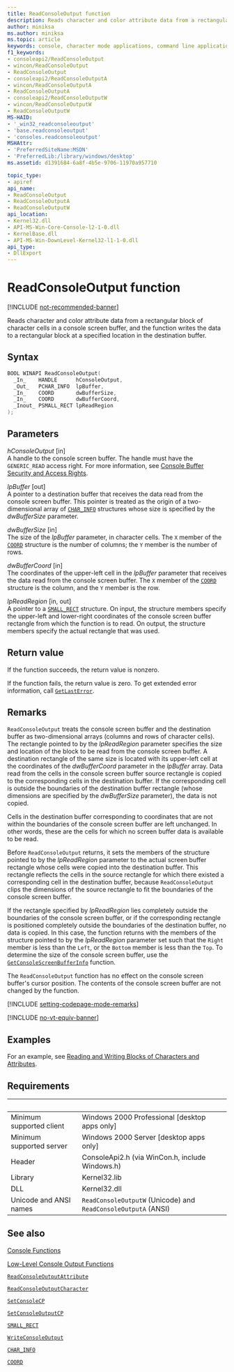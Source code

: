 ```yaml
---
title: ReadConsoleOutput function
description: Reads character and color attribute data from a rectangular block of character cells in a console screen buffer and writes data in the destination buffer.
author: miniksa
ms.author: miniksa
ms.topic: article
keywords: console, character mode applications, command line applications, terminal applications, console api
f1_keywords:
- consoleapi2/ReadConsoleOutput
- wincon/ReadConsoleOutput
- ReadConsoleOutput
- consoleapi2/ReadConsoleOutputA
- wincon/ReadConsoleOutputA
- ReadConsoleOutputA
- consoleapi2/ReadConsoleOutputW
- wincon/ReadConsoleOutputW
- ReadConsoleOutputW
MS-HAID:
- '_win32_readconsoleoutput'
- 'base.readconsoleoutput'
- 'consoles.readconsoleoutput'
MSHAttr:
- 'PreferredSiteName:MSDN'
- 'PreferredLib:/library/windows/desktop'
ms.assetid: d1391684-6a8f-4b5e-9706-11970a957710

topic_type:
- apiref
api_name:
- ReadConsoleOutput
- ReadConsoleOutputA
- ReadConsoleOutputW
api_location:
- Kernel32.dll
- API-MS-Win-Core-Console-l2-1-0.dll
- KernelBase.dll
- API-MS-Win-DownLevel-Kernel32-l1-1-0.dll
api_type:
- DllExport
---
```


# ReadConsoleOutput function

[!INCLUDE [not-recommended-banner](./includes/not-recommended-banner.md)]

Reads character and color attribute data from a rectangular block of character cells in a console screen buffer, and the function writes the data to a rectangular block at a specified location in the destination buffer.

## Syntax

```C
BOOL WINAPI ReadConsoleOutput(
  _In_    HANDLE      hConsoleOutput,
  _Out_   PCHAR_INFO  lpBuffer,
  _In_    COORD       dwBufferSize,
  _In_    COORD       dwBufferCoord,
  _Inout_ PSMALL_RECT lpReadRegion
);
```

## Parameters

*hConsoleOutput* \[in\]  
A handle to the console screen buffer. The handle must have the `GENERIC_READ` access right. For more information, see [Console Buffer Security and Access Rights](console-buffer-security-and-access-rights.md).

*lpBuffer* \[out\]  
A pointer to a destination buffer that receives the data read from the console screen buffer. This pointer is treated as the origin of a two-dimensional array of [`CHAR_INFO`](char-info-str.md) structures whose size is specified by the *dwBufferSize* parameter.

*dwBufferSize* \[in\]  
The size of the *lpBuffer* parameter, in character cells. The `X` member of the [`COORD`](coord-str.md) structure is the number of columns; the `Y` member is the number of rows.

*dwBufferCoord* \[in\]  
The coordinates of the upper-left cell in the *lpBuffer* parameter that receives the data read from the console screen buffer. The `X` member of the [`COORD`](coord-str.md) structure is the column, and the `Y` member is the row.

*lpReadRegion* \[in, out\]  
A pointer to a [`SMALL_RECT`](small-rect-str.md) structure. On input, the structure members specify the upper-left and lower-right coordinates of the console screen buffer rectangle from which the function is to read. On output, the structure members specify the actual rectangle that was used.

## Return value

If the function succeeds, the return value is nonzero.

If the function fails, the return value is zero. To get extended error information, call [`GetLastError`](https://msdn.microsoft.com/library/windows/desktop/ms679360).

## Remarks

`ReadConsoleOutput` treats the console screen buffer and the destination buffer as two-dimensional arrays (columns and rows of character cells). The rectangle pointed to by the *lpReadRegion* parameter specifies the size and location of the block to be read from the console screen buffer. A destination rectangle of the same size is located with its upper-left cell at the coordinates of the *dwBufferCoord* parameter in the *lpBuffer* array. Data read from the cells in the console screen buffer source rectangle is copied to the corresponding cells in the destination buffer. If the corresponding cell is outside the boundaries of the destination buffer rectangle (whose dimensions are specified by the *dwBufferSize* parameter), the data is not copied.

Cells in the destination buffer corresponding to coordinates that are not within the boundaries of the console screen buffer are left unchanged. In other words, these are the cells for which no screen buffer data is available to be read.

Before `ReadConsoleOutput` returns, it sets the members of the structure pointed to by the *lpReadRegion* parameter to the actual screen buffer rectangle whose cells were copied into the destination buffer. This rectangle reflects the cells in the source rectangle for which there existed a corresponding cell in the destination buffer, because `ReadConsoleOutput` clips the dimensions of the source rectangle to fit the boundaries of the console screen buffer.

If the rectangle specified by *lpReadRegion* lies completely outside the boundaries of the console screen buffer, or if the corresponding rectangle is positioned completely outside the boundaries of the destination buffer, no data is copied. In this case, the function returns with the members of the structure pointed to by the *lpReadRegion* parameter set such that the `Right` member is less than the `Left`, or the `Bottom` member is less than the `Top`. To determine the size of the console screen buffer, use the [`GetConsoleScreenBufferInfo`](getconsolescreenbufferinfo.md) function.

The `ReadConsoleOutput` function has no effect on the console screen buffer's cursor position. The contents of the console screen buffer are not changed by the function.

[!INCLUDE [setting-codepage-mode-remarks](./includes/setting-codepage-mode-remarks.md)]

[!INCLUDE [no-vt-equiv-banner](./includes/no-vt-equiv-banner.md)]

## Examples

For an example, see [Reading and Writing Blocks of Characters and Attributes](reading-and-writing-blocks-of-characters-and-attributes.md).

## Requirements

| &nbsp; | &nbsp; |
|-|-|
| Minimum supported client | Windows 2000 Professional \[desktop apps only\] |
| Minimum supported server | Windows 2000 Server \[desktop apps only\] |
| Header | ConsoleApi2.h (via WinCon.h, include Windows.h) |
| Library | Kernel32.lib |
| DLL | Kernel32.dll |
| Unicode and ANSI names | `ReadConsoleOutputW` (Unicode) and `ReadConsoleOutputA` (ANSI) |

## See also

[Console Functions](console-functions.md)

[Low-Level Console Output Functions](low-level-console-output-functions.md)

[`ReadConsoleOutputAttribute`](readconsoleoutputattribute.md)

[`ReadConsoleOutputCharacter`](readconsoleoutputcharacter.md)

[`SetConsoleCP`](setconsolecp.md)

[`SetConsoleOutputCP`](setconsoleoutputcp.md)

[`SMALL_RECT`](small-rect-str.md)

[`WriteConsoleOutput`](writeconsoleoutput.md)

[`CHAR_INFO`](char-info-str.md)

[`COORD`](coord-str.md)
